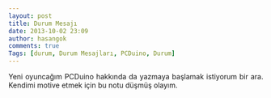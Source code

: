 ```yaml
---
layout: post
title: Durum Mesajı
date: 2013-10-02 23:09
author: hasangok
comments: true
Tags: [durum, Durum Mesajları, PCDuino, Durum]
---
```

<p style="text-align: justify;">Yeni oyuncağım PCDuino hakkında da yazmaya başlamak istiyorum bir ara. Kendimi motive etmek için bu notu düşmüş olayım.</p>
